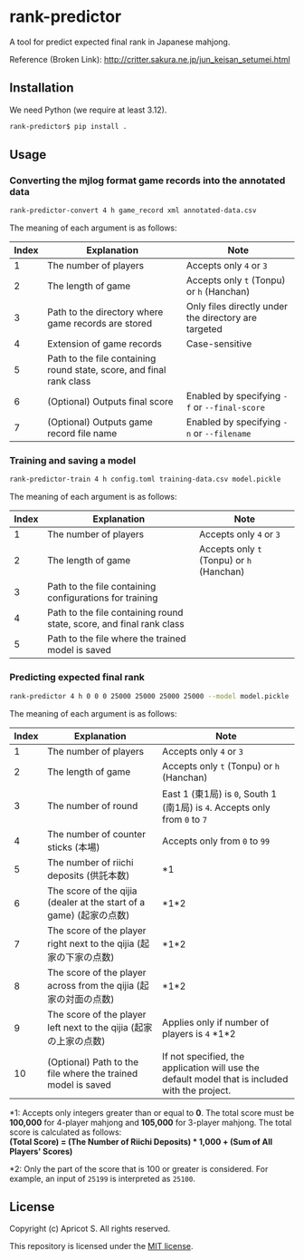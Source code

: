 # rank-predictor

A tool for predict expected final rank in Japanese mahjong.

Reference (Broken Link): <http://critter.sakura.ne.jp/jun_keisan_setumei.html>

## Installation

We need Python (we require at least 3.12).

```sh
rank-predictor$ pip install .
```

## Usage

### Converting the mjlog format game records into the annotated data

```sh
rank-predictor-convert 4 h game_record xml annotated-data.csv
```

The meaning of each argument is as follows:

|Index|Explanation|Note|
|-|-|-|
|1|The number of players|Accepts only `4` or `3`|
|2|The length of game|Accepts only `t` (Tonpu) or `h` (Hanchan)|
|3|Path to the directory where game records are stored|Only files directly under the directory are targeted|
|4|Extension of game records|Case-sensitive|
|5|Path to the file containing round state, score, and final rank class||
|6|(Optional) Outputs final score|Enabled by specifying `-f` or `--final-score`|
|7|(Optional) Outputs game record file name|Enabled by specifying `-n` or `--filename`|

### Training and saving a model

```sh
rank-predictor-train 4 h config.toml training-data.csv model.pickle
```

The meaning of each argument is as follows:

|Index|Explanation|Note|
|-|-|-|
|1|The number of players|Accepts only `4` or `3`|
|2|The length of game|Accepts only `t` (Tonpu) or `h` (Hanchan)|
|3|Path to the file containing configurations for training||
|4|Path to the file containing round state, score, and final rank class||
|5|Path to the file where the trained model is saved||

### Predicting expected final rank

```sh
rank-predictor 4 h 0 0 0 25000 25000 25000 25000 --model model.pickle
```

The meaning of each argument is as follows:

|Index|Explanation|Note|
|-|-|-|
|1|The number of players|Accepts only `4` or `3`|
|2|The length of game|Accepts only `t` (Tonpu) or `h` (Hanchan)|
|3|The number of round|East 1 (東1局) is `0`, South 1 (南1局) is `4`. Accepts only from `0` to `7`|
|4|The number of counter sticks (本場)|Accepts only from `0` to `99`|
|5|The number of riichi deposits (供託本数)|\*1|
|6|The score of the qijia (dealer at the start of a game) (起家の点数)|\*1\*2|
|7|The score of the player right next to the qijia (起家の下家の点数)|\*1\*2|
|8|The score of the player across from the qijia (起家の対面の点数)|\*1\*2|
|9|The score of the player left next to the qijia (起家の上家の点数)|Applies only if number of players is `4` \*1\*2|
|10|(Optional) Path to the file where the trained model is saved|If not specified, the application will use the default model that is included with the project.|

*1: Accepts only integers greater than or equal to **0**. The total score must be **100,000** for 4-player mahjong and **105,000** for 3-player mahjong. The total score is calculated as follows:  
**(Total Score) = (The Number of Riichi Deposits) * 1,000 + (Sum of All Players' Scores)**

*2: Only the part of the score that is 100 or greater is considered. For example, an input of `25199` is interpreted as `25100`.

## License

Copyright (c) Apricot S. All rights reserved.

This repository is licensed under the [MIT license](LICENSE).
